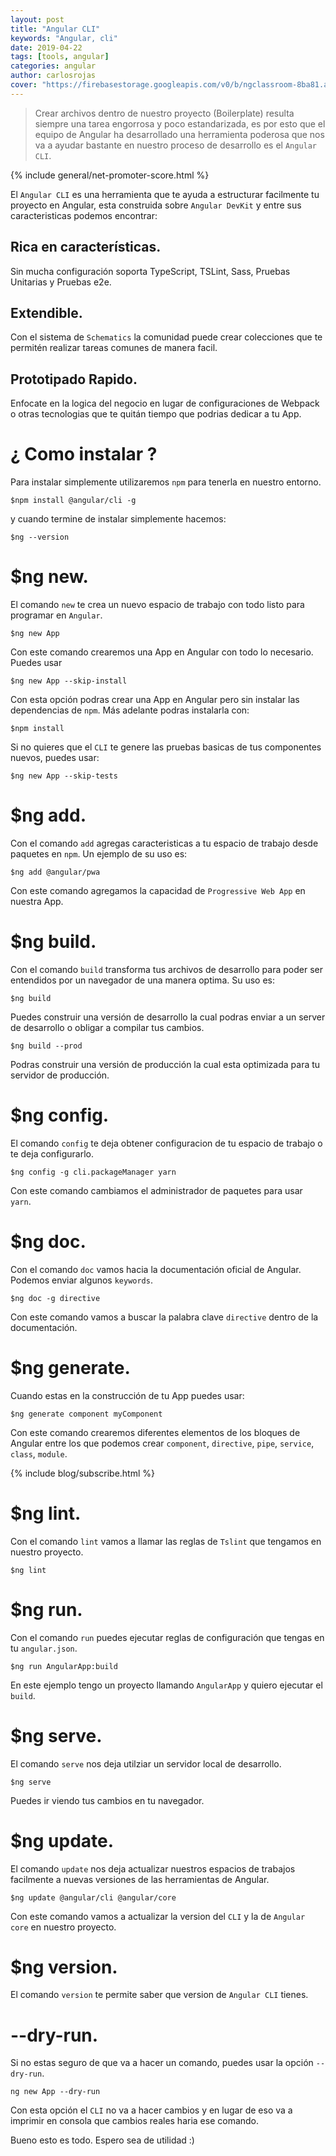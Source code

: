 ```yaml
---
layout: post
title: "Angular CLI"
keywords: "Angular, cli"
date: 2019-04-22
tags: [tools, angular]
categories: angular
author: carlosrojas
cover: "https://firebasestorage.googleapis.com/v0/b/ngclassroom-8ba81.appspot.com/o/posts%2F2018-12-09-Angular-cli%2Fcover.png?alt=media&token=84967eea-a042-47b2-a166-c95780abb7da"
---
```


> Crear archivos dentro de nuestro proyecto (Boilerplate) resulta siempre una tarea engorrosa y poco estandarizada, es por esto que el equipo de Angular ha desarrollado una herramienta poderosa que nos va a ayudar bastante en nuestro proceso de desarrollo es el `Angular CLI`.

<!--summary-->

<amp-img width="1024" height="512" layout="responsive" src="https://firebasestorage.googleapis.com/v0/b/ngclassroom-8ba81.appspot.com/o/posts%2F2018-12-09-Angular-cli%2Fcover.png?alt=media&token=84967eea-a042-47b2-a166-c95780abb7da"></amp-img>

{% include general/net-promoter-score.html %}

El `Angular CLI` es una herramienta que te ayuda a estructurar facilmente tu proyecto en Angular, esta construida sobre `Angular DevKit` y entre sus caracteristicas podemos encontrar:

<h2>Rica en características.</h2>

Sin mucha configuración soporta TypeScript, TSLint, Sass, Pruebas Unitarias y Pruebas e2e.

<h2>Extendible.</h2>

Con el sistema de `Schematics` la comunidad puede crear colecciones que te permitén realizar tareas comunes de manera facil.

<h2>Prototipado Rapido.</h2>

Enfocate en la logica del negocio en lugar de configuraciones de Webpack o otras tecnologias que te quitán tiempo que podrias dedicar a tu App.

# ¿ Como instalar ?

Para instalar simplemente utilizaremos `npm` para tenerla en nuestro entorno.

```
$npm install @angular/cli -g
```

y cuando termine de instalar simplemente hacemos:

````
$ng --version
````

# $ng new.

El comando `new` te crea un nuevo espacio de trabajo con todo listo para programar en `Angular`.

````
$ng new App
````

Con este comando crearemos una App en Angular con todo lo necesario. Puedes usar 

````
$ng new App --skip-install
````

Con esta opción podras crear una App en Angular pero sin instalar las dependencias de `npm`. Más adelante podras instalarla con:

````
$npm install
````

Si no quieres que el `CLI` te genere las pruebas basicas de tus componentes nuevos, puedes usar:

````
$ng new App --skip-tests
````

# $ng add.

Con el comando `add` agregas caracteristicas a tu espacio de trabajo desde paquetes en `npm`. Un ejemplo de su uso es:

````
$ng add @angular/pwa
````

Con este comando agregamos la capacidad de `Progressive Web App` en nuestra App.

# $ng build.

Con el comando `build` transforma tus archivos de desarrollo para poder ser entendidos por un navegador de una manera optima. Su uso es:

````
$ng build
````

Puedes construir una versión de desarrollo la cual podras enviar a un server de desarrollo o obligar a compilar tus cambios.

````
$ng build --prod
````

Podras construir una versión de producción la cual esta optimizada para tu servidor de producción.

# $ng config.

El comando `config` te deja obtener configuracion de tu espacio de trabajo o te deja configurarlo. 

````
$ng config -g cli.packageManager yarn
````

Con este comando cambiamos el administrador de paquetes para usar `yarn`.

# $ng doc.

Con el comando `doc` vamos hacia la documentación oficial de Angular. Podemos enviar algunos `keywords`.

````
$ng doc -g directive
````

Con este comando vamos a buscar la palabra clave `directive` dentro de la documentación.

# $ng generate.

Cuando estas en la construcción de tu App puedes usar:

````
$ng generate component myComponent
````

Con este comando crearemos diferentes elementos de los bloques de Angular entre los que podemos crear `component`, `directive`, `pipe`, `service`, `class`, `module`.

{% include blog/subscribe.html %}

# $ng lint.

Con el comando `lint` vamos a llamar las reglas de `Tslint` que tengamos en nuestro proyecto.

````
$ng lint
````

# $ng run.

Con el comando `run` puedes ejecutar reglas de configuración que tengas en tu `angular.json`.

````
$ng run AngularApp:build
````

En este ejemplo tengo un proyecto llamando `AngularApp` y quiero ejecutar el `build`.

# $ng serve.

El comando `serve` nos deja utilziar un servidor local de desarrollo.

````
$ng serve
````

Puedes ir viendo tus cambios en tu navegador.

# $ng update.

El comando `update` nos deja actualizar nuestros espacios de trabajos facilmente a nuevas versiones de las herramientas de Angular.

````
$ng update @angular/cli @angular/core
````

Con este comando vamos a actualizar la version del `CLI` y la de `Angular core` en nuestro proyecto.

# $ng version.

El comando `version` te permite saber que version de `Angular CLI` tienes.

# --dry-run.

Si no estas seguro de que va a hacer un comando, puedes usar la opción `--dry-run`.

````
ng new App --dry-run
````

Con esta opción el `CLI` no va a hacer cambios y en lugar de eso va a imprimir en consola que cambios reales haria ese comando.

Bueno esto es todo. Espero sea de utilidad :)
